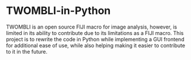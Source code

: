 # TWOMBLI-in-Python
TWOMBLI is an open source FIJI macro for image analysis, however, is limited in its ability to contribute due to its limitations as a FIJI macro. This project is to rewrite the code in Python while implementing a GUI frontend for additional ease of use, while also helping making it easier to contribute to it in the future. 
